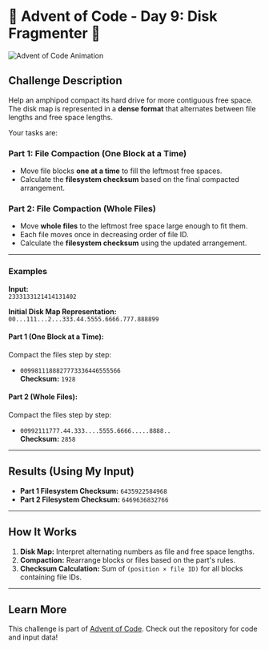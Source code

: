 # 🎄 Advent of Code - Day 9: Disk Fragmenter 💾

![Advent of Code Animation](https://media.giphy.com/media/26BRv0ThflsHCqDrG/giphy.gif)

## Challenge Description

Help an amphipod compact its hard drive for more contiguous free space. The disk map is represented in a **dense format** that alternates between file lengths and free space lengths.

Your tasks are:

### Part 1: File Compaction (One Block at a Time)

-   Move file blocks **one at a time** to fill the leftmost free spaces.
-   Calculate the **filesystem checksum** based on the final compacted arrangement.

### Part 2: File Compaction (Whole Files)

-   Move **whole files** to the leftmost free space large enough to fit them.
-   Each file moves once in decreasing order of file ID.
-   Calculate the **filesystem checksum** using the updated arrangement.

---

### Examples

**Input:**  
`2333133121414131402`

**Initial Disk Map Representation:**  
`00...111...2...333.44.5555.6666.777.888899`

#### Part 1 (One Block at a Time):

Compact the files step by step:

-   `0099811188827773336446555566`  
    **Checksum:** `1928`

#### Part 2 (Whole Files):

Compact the files step by step:

-   `00992111777.44.333....5555.6666.....8888..`  
    **Checksum:** `2858`

---

## Results (Using My Input)

-   **Part 1 Filesystem Checksum:** `6435922584968`
-   **Part 2 Filesystem Checksum:** `6469636832766`

---

## How It Works

1. **Disk Map:** Interpret alternating numbers as file and free space lengths.
2. **Compaction:** Rearrange blocks or files based on the part's rules.
3. **Checksum Calculation:** Sum of `(position × file ID)` for all blocks containing file IDs.

---

## Learn More

This challenge is part of [Advent of Code](https://adventofcode.com/). Check out the repository for code and input data!
